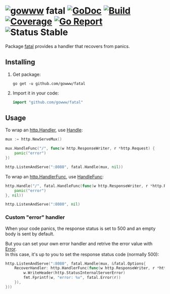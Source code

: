 # [![gowww](https://avatars.githubusercontent.com/u/18078923?s=20)](https://github.com/gowww) fatal [![GoDoc](https://godoc.org/github.com/gowww/fatal?status.svg)](https://godoc.org/github.com/gowww/fatal) [![Build](https://travis-ci.org/gowww/fatal.svg?branch=master)](https://travis-ci.org/gowww/fatal) [![Coverage](https://coveralls.io/repos/github/gowww/fatal/badge.svg?branch=master)](https://coveralls.io/github/gowww/fatal?branch=master) [![Go Report](https://goreportcard.com/badge/github.com/gowww/fatal)](https://goreportcard.com/report/github.com/gowww/fatal) ![Status Stable](https://img.shields.io/badge/status-stable-brightgreen.svg)

Package [fatal](https://godoc.org/github.com/gowww/fatal) provides a handler that recovers from panics.

## Installing

1. Get package:

	```Shell
	go get -u github.com/gowww/fatal
	```

2. Import it in your code:

	```Go
	import "github.com/gowww/fatal"
	```

## Usage

To wrap an [http.Handler](https://golang.org/pkg/net/http/#Handler), use [Handle](https://godoc.org/github.com/gowww/fatal#Handle):

```Go
mux := http.NewServeMux()

mux.HandleFunc("/", func(w http.ResponseWriter, r *http.Request) {
	panic("error")
})

http.ListenAndServe(":8080", fatal.Handle(mux, nil))
```

To wrap an [http.HandlerFunc](https://golang.org/pkg/net/http/#HandlerFunc), use [HandleFunc](https://godoc.org/github.com/gowww/fatal#HandleFunc):

```Go
http.Handle("/", fatal.HandleFunc(func(w http.ResponseWriter, r *http.Request) {
	panic("error")
}, nil))

http.ListenAndServe(":8080", nil)
```

### Custom "error" handler

When your code panics, the response status is set to 500 and an empty body is sent by default.

But you can set your own error handler and retrive the error value with [Error](https://godoc.org/github.com/gowww/fatal#Error).  
In this case, it's up to you to set the response status code (normally 500):

```Go
http.ListenAndServe(":8080", fatal.Handle(mux, &fatal.Options{
	RecoverHandler: http.HandlerFunc(func(w http.ResponseWriter, r *http.Request) {
		w.WriteHeader(http.StatusInternalServerError)
		fmt.Fprintf(w, "error: %v", fatal.Error(r))
	}),
}))
```
